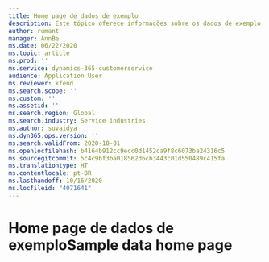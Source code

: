 ```yaml
---
title: Home page de dados de exemplo
description: Este tópico oferece informações sobre os dados de exemplo disponíveis para Operações do projeto do Dynamics 365.
author: rumant
manager: AnnBe
ms.date: 06/22/2020
ms.topic: article
ms.prod: ''
ms.service: dynamics-365-customerservice
audience: Application User
ms.reviewer: kfend
ms.search.scope: ''
ms.custom: ''
ms.assetid: ''
ms.search.region: Global
ms.search.industry: Service industries
ms.author: suvaidya
ms.dyn365.ops.version: ''
ms.search.validFrom: 2020-10-01
ms.openlocfilehash: b4164b912cc9ecc0d1452ca9f8c6073ba24316c5
ms.sourcegitcommit: 5c4c9bf3ba018562d6cb3443c01d550489c415fa
ms.translationtype: HT
ms.contentlocale: pt-BR
ms.lasthandoff: 10/16/2020
ms.locfileid: "4071641"
---
```

# <a name="sample-data-home-page"></a><span data-ttu-id="e3909-103">Home page de dados de exemplo</span><span class="sxs-lookup"><span data-stu-id="e3909-103">Sample data home page</span></span>
